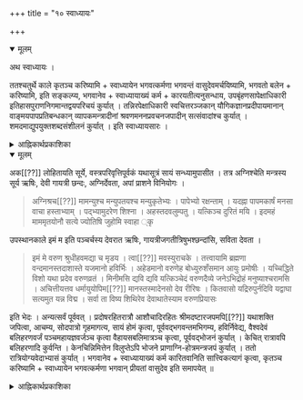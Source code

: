 +++
title = "१० स्वाध्यायः"

+++

<details open><summary>मूलम्</summary>

अथ स्वाध्यायः ।

ततश्चतुर्थे काले कृतञ्च करिष्यामि + स्वाध्यायेन भगवत्कर्मणा भगवन्तं वासुदेवमर्चयिष्यामि, भगवतो बलेन + करिष्यामि, इति सङ्कल्प्य, भगवानेव + स्वाध्यायाख्यं कर्म + कारयतीत्यनुसन्धाय, उपबृंहणसापेक्षाधिकारी इतिहासपुराणनिगमान्तद्वयपरिचयं कुर्यात् । तन्निरपेक्षाधिकारी स्वचित्तरञ्जकान् यौगिकज्ञानप्रदीपायमानान् वाङ्मयपापप्रतिबन्धकान् व्यापकमन्त्रादीनां श्रवणमननप्रवचनजपादीन् सत्संवादांश्च कुर्यात् । शमदमाद्युपयुक्तशब्दसंशीलनं कुर्यात् । इति स्वाध्यायसारः ।
</details>

<details><summary>आह्निकार्थप्रकाशिका</summary>

अथ चतुर्थकालकर्तव्यस्वाध्यायानुष्ठानप्रकारं सङ्कल्पसात्त्विकत्यागपूर्वकं प्रतिपादयति — **ततश्चतुर्थकाल** इत्यादिना । स्वाध्यायकालः अहस्तृतीययामप्रभृतिरात्रिप्रथमयामान्तम् । यदुक्तमन्याह्निके –

> अत्र जयाख्यपाद्मव्यासदक्षादिमते सर्वस्मिन्नप्यस्तमयप्राग्भाव्येव स्वाध्यायकालः । शमदमाद्युपयुक्तशब्दशीलनं कुर्यादिति स्वाध्यायसारः 

इति स्वाध्यायं परिसमाप्य, "अथ लोहितायतिभास्करे" इत्यादिना दिनान्तादितया योगकाल उपक्रम्यते । न च सायं सन्ध्यावन्दनहोमभगवदाराधनभोजनस्वाध्यायान्निरूप्य “व्याख्यातः स्वाध्यायः, अथ योगं व्याख्यास्यामः" इत्युक्तेः कथं योगस्य दिनावसानादित्वमिति वाच्यम् । 
"दिनावसाने सम्प्राप्ते पूजां कृत्वा समभ्यसेत् ।  
योगम्" इत्यादिना दिनान्तभाविपूजान्तकर्मणो योगकालान्तर्गतत्वाविरोधात्, भोजनस्यानुयागरूपस्य इज्यान्तर्गतत्वात्, योगप्रतिज्ञानन्तरभाविस्वाध्यायग्रन्थस्य 

> एतौ स्वाध्याययोगौ आह्निकानुयागात् पूर्वं केषुचित् संहिताविशेषेषु समाहृत्य उपदिश्येते

इत्यादेः स्वाध्याययोगगताधिकांशपरिहारात्मकत्वात् इति । तदसारम् — प्रमाणाचार्यपादश्रीसूक्तिविरुद्धत्वात् । 

> दिनावसाने सम्प्राप्ते पूजां कृत्वा समभ्यसेत् ।  
योगं निशावसाने तु विश्रमैरन्तरीकृतम् ॥  
पञ्चमो योगसंज्ञोऽसौ कालांशो ब्रह्मसिद्धिदः । 

इत्याचार्यपादोदाहृतजयाख्यसंहितावचननेन रात्रिपूजानन्तरं त्वाश्रुत्या योगो विहितः । अत्र पूजाशब्दोऽनुयागपर्यन्त इति सर्वैरङ्गीकरणीयं, “स एव कालः योगसंज्ञितः" इत्युक्तम् । लक्ष्मीतन्त्रेऽष्टाविंशेऽध्याये - 

> स्वाध्यायमाचरेत्सम्यगपराह्ने [[ह्णे??]] विचक्षणः ।  
दिव्यशास्त्राण्यधीयीत निगमांश्चैव वैदिकान् ।  
सर्वाननुचरेत्सम्यक्सिद्धान्तानात्मशुद्धये ॥ 

इत्यारभ्य 

> ततस्सन्ध्यामुपासीत पश्चिमां सार्धभास्कराम् ।  
विधायाग्न्यर्थकार्यं तु योगं युञ्जीत वै ततः ॥  

इत्यन्तवचनैः सायं सन्ध्योपासनहोमाराधनानन्तरं योगानुष्ठानं श्रौतक्रमसिद्धं प्रतीयते । पारमेश्वरे दशमेऽध्याये – 

> ततश्चतुर्थप्रहरे शास्त्राध्यनमाचरेत् ।  
चिन्तनं श्रवणोपेतं व्याख्यानं स्वधियेच्छया ॥  
अस्तंगते दिनकरे आसाद्याराधनालयम् ।  
कुर्यान्मन्त्रार्चनं सम्यग्जपध्यानसमन्वितम् ॥  
असाद्य शयनं पश्चात् स्मरन्मन्त्रेश्वरं हृदि ।  
अपयित्वा निशांशं तु उत्थाय शयनात्ततः ॥  
योगं युञ्जीत वै मान्त्रं प्राग्वद्धृत्कमलोदरे । 

इति वचनैः रात्र्याराधनाद्यनन्तरं योगविधेः अनुयागान्तं स्वाध्यायकाल इति प्रतीयते । श्रीशाण्डिल्यस्मृतौ — "स्वाध्यायमपि सङ्कल्प्य यथाशक्ति जपेन्मनु"मित्यारभ्य शास्त्राध्ययनादिकं विस्तरेण प्रतिपाद्य, 

> यामिन्यां योगकाले तु यत्कार्यं योगिभिर्नरैः ।  
अधिवृक्षप्रमाणेन दृश्यमाने दिवाकरे ॥  
विहाय देहसंशुद्धिं वासो विपरिधाय च । 

इत्यारभ्य 

> प्रोक्षणाचमने कृत्वा दद्यादर्घ्यं च पूर्ववत् ।  
ध्यायन्नेव परं ब्रह्म यावन्नक्षत्रदर्शनम् ॥  
जपेत् ब्रह्म पवित्रं वा मानसं मौनमाश्रितः ।  
अभिगम्य यथापूर्वमर्चयित्वा यथाविधि ॥  
भुक्त्वा जप्त्वा तथा स्तुत्वा योगं कुर्यादतन्द्रितः ।  


इति वचनैः सायंसंध्यादिभोजनजपस्तोत्रानन्तरं यामिन्यां योगो विहितः । नारदीयसंहितायां त्रिंशेऽध्याये – 

> यदा भागवतश्रेष्ठो योगं युञ्जीत योगवित् ।  
स योगकालो विज्ञेयः श्रुणु योगमतः परम् ॥ 

इति योगानुष्ठानकालस्य योगकालत्वं प्रतिपादितम् । श्रीपाञ्चरात्ररक्षायां द्वितीयाधिकारे – 

> समाराधनानन्तरभाविस्वाध्यायश्च श्रुतिस्मृतीतिहासपुराणमन्त्रजपसत्संवादाध्यात्मशास्त्रश्रवणप्रवचनाद्यात्मा यथासम्भवं भगवच्छास्त्रधर्मशास्त्रादिषु अनन्तरभावियोगोपकारकज्ञानसन्धुक्षणप्रयोजनः प्रतिपाद्यत इति + एवं योगोऽपि द्वयार्थानुसन्धानैकाग्य्ररूपः सर्वव्यापारोपरतिसुभगनिद्रापूर्वापरकालयोस्तत्पूर्वापररात्रेषु युत्जान [[युञ्जान??]] 

इत्याद्युक्तावसरयुक्तयत्नलभ्यः व्यासस्मृतिविचारे - 

> रात्रिभोजनवचनेन तदनन्तरं योगोऽपि दिवाभोजनानन्तरोक्तः स्वयमेवागच्छतीति तदनुक्तिः 

दक्षस्मृतिविचारे 

> यत्तु पश्चादुक्तम् ।  
प्रदोषपश्चिमौ यामौ वेदाभ्यासेन यापयेत् ।  
यामद्वयं शयानो हि ब्रह्मभूयाय कल्पते ॥ 

इति । अत्र योगासमर्थस्य तच्छेषभूतः स्वाध्यायः समर्थस्य योग एवेति न समानकालतदुभयविधायकशास्त्रद्वयविरोधः 

इत्याचार्यपादश्रीसूक्त्यनुसारेण योगसमर्थाधिकारिविषयत्वस्याभ्युपगन्तव्यत्वात् योगासमर्थानामस्माकं रात्रिप्रथमप्रहरान्तं स्वाध्याय एवोचित इति तावानेव कालः स्वाध्यायकाल इत्यभ्युपेतव्यम् । तदुक्तं – 

> अथ स्वाध्यायं व्याख्यास्यामः । चतुर्थकाले सम्प्राप्ते स्वावगतवेदवाक्यार्थव्यक्तीकरणाय विदितसकलवेदतदर्थानां स्वयोगमहिमसाक्षात्कृतपरावरतत्त्वयाथात्म्यानां मनुपराशरपाराशर्यशुकशौनकादीनां महर्षीणां वेदोपबृह्मणानि श्रवणमननजपादिभिरभ्यसेदिदमुक्तं व्यासेन तत्कालकृत्यं – इतिहासपुराणाभ्यां वेदं समुपबृंहयेदिति । दक्षेण तु, इतिहासपुराणाभ्यां षष्ठं सप्तममभ्यसेत् । इति एवं भुक्त्वोपस्थाय चादित्यं पुरणानि सदा पठेदित्यादिकं द्रष्टव्यम् । उपब्रह्मण[[उपबृंहण??]]निरपेक्षस्य उपबृह्मणीयवेदभागजप एव युक्तः । तत्रापि साक्षात् भगवत्प्रतिपादक एव भागो जप्य इति श्रीशाण्डिल्यस्मृत्यादिषूक्तम् । सङ्ग्रहरुचीनां महामन्त्रसक्तानां च सर्वसारभूतव्यापकमन्त्रजपोपदेशः 

इत्यादि । 

> शिष्यगुरुसब्रह्मचारिश्रेयोऽर्थिभिरनसूयुभिः वीतरागैस्सह वादः “बोधयन्तः परस्पर"मित्याद्युक्तसंवादोऽपि तत्त्वनिर्णयफलत्वाविशेषादितिहासादिवत् स्वाध्यायकाल एव प्रवर्तनीयः 

इत्यादि 

> तदिह भगवत्प्रीणनस्वचित्तरञ्जकेतिहासपुराणस्तोत्रनिगमान्तद्वयव्यापकमन्त्रादीनां श्रवणमननप्रवचनजपादयो वादसंवादादयश्च यौगिकज्ञानप्रदीपस्नेहायमानाः 
>
>> पारुष्यमनृतं चैव पैशुन्यं चापि सर्वशः ।  
अनिबद्धप्रलापश्च वाङ्मयं स्याच्चतुर्विधम् ॥ 
>
> इत्यादिनिदर्शितविविधवाचिकपापोदयप्रतिबन्धिनश्च सर्वे व्यापारा यथायथं सम्भूय पृथग्भूय वा स्वाध्या(योभवति)यी भवन्ति । शमाद्युपयुक्तशब्दशीलनं कुर्यादिति स्वाध्यायसारः 

इत्यादि च ।
</details>

<details open><summary>मूलम्</summary>

अक[[??]] लोहितायति सूर्ये, वस्त्रपरिवृत्तिपूर्वकं यथासूत्रं सायं सन्ध्यामुपासीत । तत्र अग्निश्चेति मन्त्रस्य सूर्य ऋषिः, देवी गायत्री छन्दः, अग्निर्देवता, अपां प्राशने विनियोगः । 

> अग्निश्रच[[??]] मामन्युश्च मन्युपतयश्च मन्युकृतेभ्यः । पापेभ्यो रक्षन्ताम् । यदह्ना पापमकार्षं मनसा वाचा हस्ताभ्याम् । पद्भ्यामुदरेण शिश्ना । अहस्तदवलुम्पतु । यत्किञ्च दुरितं मयि । इदमहं माममृतयोनौ सत्ये ज्योतिषि जुहोमि स्वाहा ्कृ

उपस्थानकाले इमं म इति पञ्चर्चस्य देवरात ऋषिः, गायत्रीजगतीत्रिषुभश्छन्दांसि, सविता देवता । 

> इमं मे वरुण श्रुधीहवमद्या च मृडय । त्वा[[??]] मवस्युराचके । तत्त्वायामि ब्रह्मणा वन्दमानस्तदाशास्ते यजमानो हविर्भिः । अहेडमानो वरुणेह बोध्युरुशँसमान आयुः प्रमोषीः । यच्चिद्धिते विशो यथा प्रदेव वरुणव्रतं । मिनीमसि द्यवि द्यवि यत्किञ्चेदं वरुणदैव्ये जनेऽभिद्रोहं मनुष्याश्चरामसि । अचित्तीयत्तव धर्मायुयोपिम[[??]] मानस्तस्मादेनसो देव रीरिषः । कितवासो यद्रिरुपुर्नदिवि यद्वाघा सत्यमुत यन्न विद्म । सर्वा ता विष्य शिथिरेव देवाथातेस्याम वरुणप्रियासः 

इति भेदः । अन्यत्सर्वं पूर्ववत् । प्रदोषरहितरात्रौ आशौचादिरहितः श्रीमदष्टारजपमपि[[??]] यथाशक्ति जपित्वा, आचम्य, सोदपात्रो गृहमागत्य, सायं होमं कृत्वा, पूर्ववद्भगवन्तमभिगम्य, हविर्निवेद्य, वैश्वदेवं बलिहरणवर्जं पञ्चमहायज्ञवर्जञ्च कृत्वा वैहायसबलिमात्रञ्च कृत्वा, पूर्ववद्भोजनं कुर्यात् । केचित् रात्रावपि बलिहरणादि कुर्वन्ति । केनचिन्निमित्तेन विलुप्तेऽपि भोजने प्राणाग्नि-होत्रमन्त्रजपं कुर्यात् । ततो रात्रियोग्यवेदाभ्यासं कुर्यात् । भगवानेव + स्वाध्यायाख्यं कर्म कारितवानिति सात्त्विकत्यागं कृत्वा, कृतञ्च करिष्यामि + स्वाध्यायेन भगवत्कर्मणा भगवान् प्रीयतां वासुदेव इति समापयेत् ॥
</details>

<details><summary>आह्निकार्थप्रकाशिका</summary>

> सूर्यास्तमयर्पन्तं स्वाध्याय-कालः । अथ सायं सन्ध्योपासनप्रभृतिरात्रिद्वितीययामान्तं योगकाल इति सायं सन्ध्योपासनादेरपि योगान्तर्भावः 

इति कैश्चिदुक्तं प्रमाणाचार्यपादश्रीसूक्तिविरुद्धमित्यभिप्रेत्य पूर्वोक्तरीत्या सायं सन्ध्योपासनप्रभृतिरात्रिप्रथमप्रहरकर्तव्यकर्मजातस्य स्वाध्यायान्तर्भावाभिसन्ध्या सायं सन्ध्योपासनादिकमाह - **अथ लोहितायति सूर्ये** इति ।

***

इति श्री श्रीनिवासमहादेशिकचरणारविन्दमधुव्रतैः मतिमन्थाननिर्मथितवेदान्तद्वयपञ्चरात्रस्मृतीतिहासाचार्यपादश्रीसूक्तिन्यायादिदुग्धार्णवसमुद्धृतसारार्थामृतरसैः गुरुपङ्क्तिभक्तिमतां प्रथमोदाहरणभूतैः श्रीरङ्गनाथनित्यसेवाकृतार्थैः श्रीमुनित्रयसिद्धान्तस्थापनाचार्यतल्लजैः श्रीमत्पादुकासेवकरामानुजमुनीन्द्रमहादेशिकैः अनुगृहीता श्रीमद्गोपालार्यमहादेशिकानुगृहीतश्रीमदाह्निकव्याख्यारूपा श्रीमदाह्निकार्थप्रकाशिका समाप्ता ॥ श्रीमते पादुकासेवकरामानुजमहादेशिकाय नमः । ***
</details>

